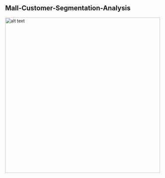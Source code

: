 ## Mall-Customer-Segmentation-Analysis
<img src="https://www.kaggleusercontent.com/kf/41001129/eyJhbGciOiJkaXIiLCJlbmMiOiJBMTI4Q0JDLUhTMjU2In0..W4CrdzIAHVX_Vv2pEA82YQ.eec0M5ql4m9Jqi4PfkRnAnYqSzZaVk-NySiLqZIoUmD2hg1IbLCbpaVT1xvFOFrxwj2vCzHDBKhRA7iqrlq4TazY4sn4TZtdK7mx3biFe8qfHQsMa9VAmTW6nVdaHiTu_DW5VJBnGWzq8AQyn9Vn7B4SdodM1U0ejmEXapR4J5vEHTfDY2_dpaSx0NQ2KbddsCCZYTku-9JhSTh1isQU7M1IBV8lzJiSjhHMzT_stHSpNOuk3mIeRQ2COOkD4hmAig9wUibOsAd_3U0d6WUgWNVKaqx8wwFNwC6jpKNp2aZvVUdOEoUQkf9sBNVifB6X1neozPooZMwuPU2ISaOxpbXdbH2K_O3qkUAsZzVUOEnANJRW-09Y9GCNrDF9swXMFnXlV7SMS_i1h_9kXDhd3DISmr0RTl0Bk2ahtKO0042zKLweVhDLiakvyrJlVSPCYjIa91rkph9gJxrWV0mW85JCb6qFAhLrpEkvoQ-X3vMMzXRBPyenLfyM4xIL3aZhZMmXffFckiQGL9lReUaeXNPWetuXNW1N5cOjOwHDDqU7uH4IvKvSHzsAqYucSMqwY611XoxWtomJnq9KSUWFb3DU93K0DQ0jmNoHLtwHqgZ-QmwTA8hmw6um3RceiUna1r62S-RQEAG6bgfBFthKZpFat6tqlMbSkz4yJyQyfRI.hGL1HQFZIi3_NaVffOJvWQ/__results___files/__results___9_0.png" alt="alt text" width="500" height="500">


